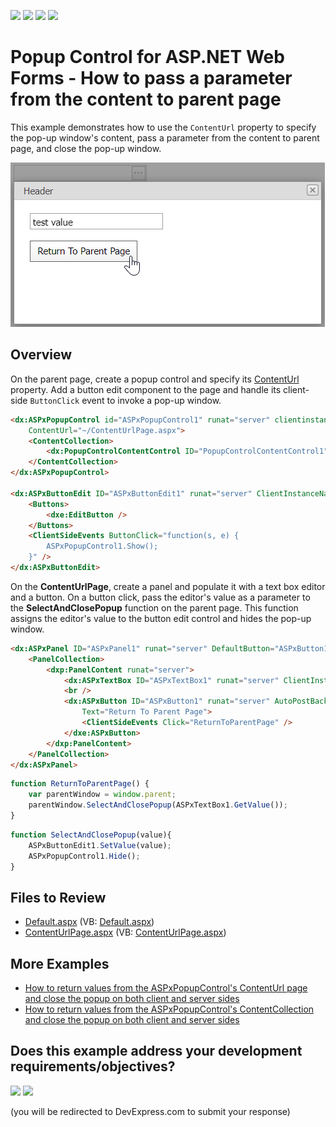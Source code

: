 <!-- default badges list -->
![](https://img.shields.io/endpoint?url=https://codecentral.devexpress.com/api/v1/VersionRange/128565776/13.1.4%2B)
[![](https://img.shields.io/badge/Open_in_DevExpress_Support_Center-FF7200?style=flat-square&logo=DevExpress&logoColor=white)](https://supportcenter.devexpress.com/ticket/details/E347)
[![](https://img.shields.io/badge/📖_How_to_use_DevExpress_Examples-e9f6fc?style=flat-square)](https://docs.devexpress.com/GeneralInformation/403183)
[![](https://img.shields.io/badge/💬_Leave_Feedback-feecdd?style=flat-square)](#does-this-example-address-your-development-requirementsobjectives)
<!-- default badges end -->
# Popup Control for ASP.NET Web Forms - How to pass a parameter from the content to parent page

This example demonstrates how to use the `ContentUrl` property to specify the pop-up window's content, pass a parameter from the content to parent page, and close the pop-up window.

![Pass a parameter to the parent page](passParameterToParentPage.png)

## Overview

On the parent page, create a popup control and specify its [ContentUrl](https://docs.devexpress.com/AspNet/DevExpress.Web.ASPxPopupControlBase.ContentUrl) property. Add a button edit component to the page and handle its client-side `ButtonClick` event to invoke a pop-up window.

```aspx
<dx:ASPxPopupControl id="ASPxPopupControl1" runat="server" clientinstancename="ASPxPopupControl1"
    ContentUrl="~/ContentUrlPage.aspx">
    <ContentCollection>
        <dx:PopupControlContentControl ID="PopupControlContentControl1" runat="server" />
    </ContentCollection>
</dx:ASPxPopupControl>

<dx:ASPxButtonEdit ID="ASPxButtonEdit1" runat="server" ClientInstanceName="ASPxButtonEdit1">
    <Buttons>
        <dxe:EditButton />
    </Buttons>
    <ClientSideEvents ButtonClick="function(s, e) {
	    ASPxPopupControl1.Show();
    }" />
</dx:ASPxButtonEdit>
```

On the **ContentUrlPage**, create a panel and populate it with a text box editor and a button. On a button click, pass the editor's value as a parameter to the **SelectAndClosePopup** function on the parent page. This function assigns the editor's value to the button edit control and hides the pop-up window.

```aspx
<dx:ASPxPanel ID="ASPxPanel1" runat="server" DefaultButton="ASPxButton1" Width="200px">
    <PanelCollection>
        <dxp:PanelContent runat="server">
            <dx:ASPxTextBox ID="ASPxTextBox1" runat="server" ClientInstanceName="ASPxTextBox1" />
            <br />
            <dx:ASPxButton ID="ASPxButton1" runat="server" AutoPostBack="False"
                Text="Return To Parent Page">
                <ClientSideEvents Click="ReturnToParentPage" />
            </dxe:ASPxButton>
        </dxp:PanelContent>
    </PanelCollection>
</dx:ASPxPanel>
```

```js
function ReturnToParentPage() {
    var parentWindow = window.parent;
    parentWindow.SelectAndClosePopup(ASPxTextBox1.GetValue());
}
```

```js
function SelectAndClosePopup(value){
    ASPxButtonEdit1.SetValue(value);
    ASPxPopupControl1.Hide();
}
```

## Files to Review

* [Default.aspx](./CS/WebSite/Default.aspx) (VB: [Default.aspx](./VB/WebSite/Default.aspx))
* [ContentUrlPage.aspx](./CS/WebSite/ContentUrlPage.aspx) (VB: [ContentUrlPage.aspx](./VB/WebSite/ContentUrlPage.aspx))

## More Examples

* [How to return values from the ASPxPopupControl's ContentUrl page and close the popup on both client and server sides](https://github.com/DevExpress-Examples/how-to-return-values-from-the-aspxpopupcontrols-contenturl-page-and-close-the-popup-on-both-e3098)
* [How to return values from the ASPxPopupControl's ContentCollection and close the popup on both client and server sides](https://github.com/DevExpress-Examples/how-to-return-values-from-the-aspxpopupcontrols-contentcollection-and-close-the-popup-on-bot-e3084)
<!-- feedback -->
## Does this example address your development requirements/objectives?

[<img src="https://www.devexpress.com/support/examples/i/yes-button.svg"/>](https://www.devexpress.com/support/examples/survey.xml?utm_source=github&utm_campaign=asp-net-web-forms-popup-control-pass-parameter-from-content-to-parent-page&~~~was_helpful=yes) [<img src="https://www.devexpress.com/support/examples/i/no-button.svg"/>](https://www.devexpress.com/support/examples/survey.xml?utm_source=github&utm_campaign=asp-net-web-forms-popup-control-pass-parameter-from-content-to-parent-page&~~~was_helpful=no)

(you will be redirected to DevExpress.com to submit your response)
<!-- feedback end -->
